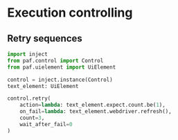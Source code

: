 # Execution controlling

## Retry sequences

```python
import inject
from paf.control import Control
from paf.uielement import UiElement

control = inject.instance(Control)
text_element: UiElement

control.retry(
    action=lambda: text_element.expect.count.be(1),
    on_fail=lambda: text_element.webdriver.refresh(),
    count=3,
    wait_after_fail=0
)
```

